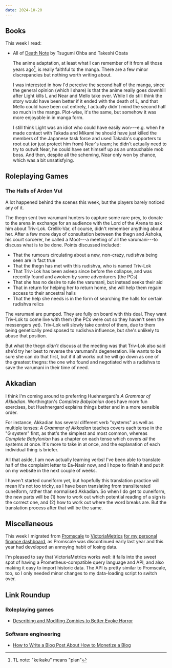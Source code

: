 ```yaml
---
date: 2024-10-20
---
```


## Books

This week I read:

- All of [Death Note][] by Tsugumi Ohba and Takeshi Obata

  The anime adaptation, at least what I can remember of it from all those years
  ago[^keikaku], is really faithful to the manga.  There are a few minor
  discrepancies but nothing worth writing about.

  I was interested in how I'd perceive the second half of the manga, since the
  general opinion (which I share) is that the anime really goes downhill after
  Light kills L and Near and Mello take over.  While I do still think the story
  would have been better if it ended with the death of L, and that Mello could
  have been cut entirely, I actually didn't mind the second half so much in the
  manga.  Plot-wise, it's the same, but somehow it was more enjoyable in in
  manga form.

  I still think Light was an idiot who could have easily won---e.g. when he made
  contact with Takada and Mikami he should have just killed the members of the
  Japanese task force and used Takada's supporters to root out (or just protect
  him from) Near's team; he didn't actually need to try to outwit Near, he could
  have set himself up as an untouchable mob boss.  And then, despite all the
  scheming, Near only won by chance, which was a bit unsatisfying.

[^keikaku]: TL note: "keikaku" means "plan"

[Death Note]: https://en.wikipedia.org/wiki/Death_Note


## Roleplaying Games

### The Halls of Arden Vul

A lot happened behind the scenes this week, but the players barely noticed any
of it.

The thegn sent two varumani hunters to capture some rare prey, to donate to the
arena in exchange for an audience with the Lord of the Arena to ask him about
Triv-Lok.  Crellik-Var, of course, didn't remember anything about her.  After a
few more days of consultation between the thegn and Ashoka, his court sorcerer,
he called a Moot---a meeting of all the varumani---to discuss what is to be
done.  Points discussed included:

- That the rumours circulating about a new, non-crazy, rudishva being seen are
  in fact true
- That the thegn has met with this rudishva, who is named Triv-Lok
- That Triv-Lok has been asleep since before the collapse, and was recently
  found and awoken by some adventurers (the PCs)
- That she has no desire to rule the varumani, but instead seeks their aid
- That in return for helping her to return home, she will help them regain
  access to their ancestral halls
- That the help she needs is in the form of searching the halls for certain
  rudishva relics

The varumani are pumped.  They are fully on board with this deal.  They want
Triv-Lok to come live with them (the PCs were out so they haven't seen the
messengers yet).  Triv-Lok *will* slowly take control of them, due to them being
genetically predisposed to rudishva influence, but she's unlikely to abuse that
position.

But what the thegn *didn't* discuss at the meeting was that Triv-Lok also said
she'd try her best to reverse the varumani's degeneration.  He wants to be sure
she can do that first, but if it all works out he will go down as one of the
greatest thegns: the one who found and negotiated with a rudishva to save the
varumani in their time of need.


## Akkadian

I think I'm coming around to preferring Huehnergard's *A Grammar of Akkadian*.
Worthington's *Complete Babylonian* does have more fun exercises, but
Huehnergard explains things better and in a more sensible order.

For instance, Akkadian has several different verb "systems" as well as multiple
tenses: *A Grammar of Akkadian* teaches covers each tense in the "G system"
first, as that's the simplest and most common, whereas *Complete Babylonian* has
a chapter on each tense which covers *all* the systems at once.  It's more to
take in at once, and the explanation of each individual thing is briefer.

All that aside, I am now actually learning verbs!  I've been able to translate
half of the complaint letter to Ea-Nasir now, and I hope to finish it and put it
on my website in the next couple of weeks.

I haven't started cuneiform yet, but hopefully this translation practice will
mean it's not too tricky, as I have been translating from transliterated
cuneiform, rather than normalised Akkadian.  So when I do get to cuneiform, the
new parts will be (1) how to work out which potential reading of a sign is the
correct one, and (2) how to work out where the word breaks are.  But the
translation process after that will be the same.


## Miscellaneous

This week I migrated from [Promscale][] to [VictoriaMetrics][] [for my personal
finance dashboard][], as Promscale was discontinued early last year and this
year had developed an annoying habit of losing data.

I'm pleased to say that VictoriaMetrics works well: it falls into the sweet spot
of having a Prometheus-compatible query language and API, and also making it
easy to import historic data.  The API is pretty similar to Promscale, too, so I
only needed minor changes to my data-loading script to switch over.

[Promscale]: https://github.com/timescale/promscale
[VictoriaMetrics]: https://victoriametrics.com/
[for my personal finance dashboard]: https://github.com/barrucadu/nixfiles/pull/305


## Link Roundup

### Roleplaying games

- [Describing and Modifing Zombies to Better Evoke Horror](https://elementalreductions.blogspot.com/2024/10/describing-and-modifing-zombies-to.html)

### Software engineering

- [How to Write a Blog Post About How to Monetize a Blog](https://modem.io/blog/blog-monetization-making-of/)
